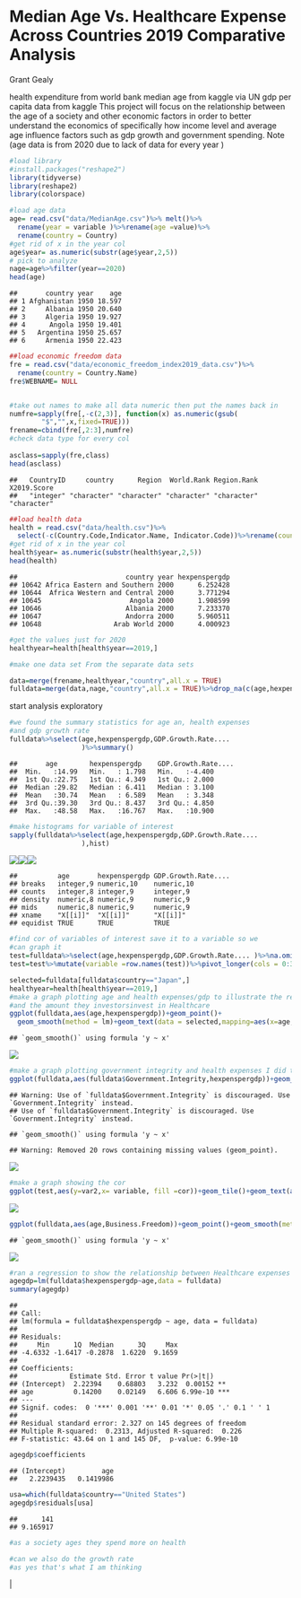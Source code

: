 Median Age Vs. Healthcare Expense Across Countries 2019 Comparative
Analysis
================
Grant Gealy

health expenditure from world bank median age from kaggle via UN gdp per
capita data from kaggle This project will focus on the relationship
between the age of a society and other economic factors in order to
better understand the economics of specifically how income level and
average age influence factors such as gdp growth and government
spending. Note (age data is from 2020 due to lack of data for every year
)

``` r
#load library 
#install.packages("reshape2")
library(tidyverse)
library(reshape2)
library(colorspace)
```

``` r
#load age data 
age= read.csv("data/MedianAge.csv")%>% melt()%>%
  rename(year = variable )%>%rename(age =value)%>%
  rename(country = Country)
#get rid of x in the year col
age$year= as.numeric(substr(age$year,2,5))
# pick to analyze 
nage=age%>%filter(year==2020) 
head(age)
```

    ##       country year    age
    ## 1 Afghanistan 1950 18.597
    ## 2     Albania 1950 20.640
    ## 3     Algeria 1950 19.927
    ## 4      Angola 1950 19.401
    ## 5   Argentina 1950 25.657
    ## 6     Armenia 1950 22.423

``` r
##load economic freedom data 
fre = read.csv("data/economic_freedom_index2019_data.csv")%>%
  rename(country = Country.Name)
fre$WEBNAME= NULL


#take out names to make all data numeric then put the names back in 
numfre=sapply(fre[,-c(2,3)], function(x) as.numeric(gsub(
        "$","",x,fixed=TRUE))) 
frename=cbind(fre[,2:3],numfre) 
#check data type for every col
 
asclass=sapply(fre,class) 
head(asclass)
```

    ##   CountryID     country      Region  World.Rank Region.Rank X2019.Score 
    ##   "integer" "character" "character" "character" "character" "character"

``` r
##load health data 
health = read.csv("data/health.csv")%>%
  select(-c(Country.Code,Indicator.Name, Indicator.Code))%>%rename(country =ï..Country.Name)%>%melt(id.vars= "country")%>%rename(year = variable)%>%rename(hexpenspergdp =value)%>%na.omit()
#get rid of x in the year col 
health$year= as.numeric(substr(health$year,2,5)) 
head(health)
```

    ##                           country year hexpenspergdp
    ## 10642 Africa Eastern and Southern 2000      6.252428
    ## 10644  Africa Western and Central 2000      3.771294
    ## 10645                      Angola 2000      1.908599
    ## 10646                     Albania 2000      7.233370
    ## 10647                     Andorra 2000      5.960511
    ## 10648                  Arab World 2000      4.000923

``` r
#get the values just for 2020  
healthyear=health[health$year==2019,]
```

``` r
#make one data set From the separate data sets 

data=merge(frename,healthyear,"country",all.x = TRUE)
fulldata=merge(data,nage,"country",all.x = TRUE)%>%drop_na(c(age,hexpenspergdp))
```

start analysis exploratory

``` r
#we found the summary statistics for age an, health expenses 
#and gdp growth rate 
fulldata%>%select(age,hexpenspergdp,GDP.Growth.Rate....
                  )%>%summary() 
```

    ##       age        hexpenspergdp    GDP.Growth.Rate....
    ##  Min.   :14.99   Min.   : 1.798   Min.   :-4.400     
    ##  1st Qu.:22.75   1st Qu.: 4.349   1st Qu.: 2.000     
    ##  Median :29.82   Median : 6.411   Median : 3.100     
    ##  Mean   :30.74   Mean   : 6.589   Mean   : 3.348     
    ##  3rd Qu.:39.30   3rd Qu.: 8.437   3rd Qu.: 4.850     
    ##  Max.   :48.58   Max.   :16.767   Max.   :10.900

``` r
#make histograms for variable of interest 
sapply(fulldata%>%select(age,hexpenspergdp,GDP.Growth.Rate....
                  ),hist) 
```

![](aging-and-health_files/figure-gfm/unnamed-chunk-6-1.png)<!-- -->![](aging-and-health_files/figure-gfm/unnamed-chunk-6-2.png)<!-- -->![](aging-and-health_files/figure-gfm/unnamed-chunk-6-3.png)<!-- -->

    ##          age       hexpenspergdp GDP.Growth.Rate....
    ## breaks   integer,9 numeric,10    numeric,10         
    ## counts   integer,8 integer,9     integer,9          
    ## density  numeric,8 numeric,9     numeric,9          
    ## mids     numeric,8 numeric,9     numeric,9          
    ## xname    "X[[i]]"  "X[[i]]"      "X[[i]]"           
    ## equidist TRUE      TRUE          TRUE

``` r
#find cor of variables of interest save it to a variable so we 
#can graph it 
test=fulldata%>%select(age,hexpenspergdp,GDP.Growth.Rate.... )%>%na.omit()%>%cor()%>%as.data.frame()
test=test%>%mutate(variable =row.names(test))%>%pivot_longer(cols = 0:3,names_to= "var2",values_to = "cor")
```

``` r
selected=fulldata[fulldata$country=="Japan",]
healthyear=health[health$year==2019,]
#make a graph plotting age and health expenses/gdp to illustrate the relationship between the age of a society 
#and the amount they investorsinvest in Healthcare 
ggplot(fulldata,aes(age,hexpenspergdp))+geom_point()+
  geom_smooth(method = lm)+geom_text(data = selected,mapping=aes(x=age,y=hexpenspergdp,label=country ),color="red")
```

    ## `geom_smooth()` using formula 'y ~ x'

![](aging-and-health_files/figure-gfm/unnamed-chunk-7-1.png)<!-- -->

``` r
#make a graph plotting government integrity and health expenses I did this to show how corruption in poorer countries might exaggerate the health expenses actually going towards the people
ggplot(fulldata,aes(fulldata$Government.Integrity,hexpenspergdp))+geom_point(aes(size=GDP..Billions..PPP.,color=Region))+geom_smooth(method=lm)+labs(title = "health care spending vs government integrity 2019",y="Healthcare spending",x="government integrity ",size= "gdp in billions" ,color= "Region")+theme_bw()+geom_text(data = selected,mapping=aes(x=Government.Integrity,y=hexpenspergdp,label=country ))
```

    ## Warning: Use of `fulldata$Government.Integrity` is discouraged. Use `Government.Integrity` instead.
    ## Use of `fulldata$Government.Integrity` is discouraged. Use `Government.Integrity` instead.

    ## `geom_smooth()` using formula 'y ~ x'

    ## Warning: Removed 20 rows containing missing values (geom_point).

![](aging-and-health_files/figure-gfm/unnamed-chunk-8-1.png)<!-- -->

``` r
#make a graph showing the cor 
ggplot(test,aes(y=var2,x= variable, fill =cor))+geom_tile()+geom_text(aes(label= round(cor,4)), color ="blue ")+labs(title ="cor title ",y="y",x="x")+theme(legend.position = "none")+scale_fill_continuous_sequential(palette="red")
```

![](aging-and-health_files/figure-gfm/unnamed-chunk-9-1.png)<!-- -->

``` r
ggplot(fulldata,aes(age,Business.Freedom))+geom_point()+geom_smooth(method="lm")+labs(title = "age vs. Business freedom",x="age",y=" Business freedom ")
```

    ## `geom_smooth()` using formula 'y ~ x'

![](aging-and-health_files/figure-gfm/unnamed-chunk-10-1.png)<!-- -->

``` r
#ran a regression to show the relationship between Healthcare expenses and average I find that Healthcare expenses as a percentage of gdp goes up ~ .1419986 For every year older of population with a standard error of 0.02149%.Highlighting The importance of efficient Healthcare delivery in ageing Healthcare. 
agegdp=lm(fulldata$hexpenspergdp~age,data = fulldata)
summary(agegdp)
```

    ## 
    ## Call:
    ## lm(formula = fulldata$hexpenspergdp ~ age, data = fulldata)
    ## 
    ## Residuals:
    ##     Min      1Q  Median      3Q     Max 
    ## -4.6332 -1.6417 -0.2878  1.6220  9.1659 
    ## 
    ## Coefficients:
    ##             Estimate Std. Error t value Pr(>|t|)    
    ## (Intercept)  2.22394    0.68803   3.232  0.00152 ** 
    ## age          0.14200    0.02149   6.606 6.99e-10 ***
    ## ---
    ## Signif. codes:  0 '***' 0.001 '**' 0.01 '*' 0.05 '.' 0.1 ' ' 1
    ## 
    ## Residual standard error: 2.327 on 145 degrees of freedom
    ## Multiple R-squared:  0.2313, Adjusted R-squared:  0.226 
    ## F-statistic: 43.64 on 1 and 145 DF,  p-value: 6.99e-10

``` r
agegdp$coefficients
```

    ## (Intercept)         age 
    ##   2.2239435   0.1419986

``` r
usa=which(fulldata$country=="United States")
agegdp$residuals[usa]
```

    ##      141 
    ## 9.165917

``` r
#as a society ages they spend more on health 

#can we also do the growth rate 
#as yes that's what I am thinking 
```

\|
